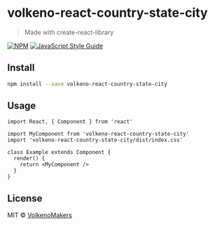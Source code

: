 # volkeno-react-country-state-city

> Made with create-react-library

[![NPM](https://img.shields.io/npm/v/volkeno-react-country-state-city.svg)](https://www.npmjs.com/package/volkeno-react-country-state-city) [![JavaScript Style Guide](https://img.shields.io/badge/code_style-standard-brightgreen.svg)](https://standardjs.com)

## Install

```bash
npm install --save volkeno-react-country-state-city
```

## Usage

```tsx
import React, { Component } from 'react'

import MyComponent from 'volkeno-react-country-state-city'
import 'volkeno-react-country-state-city/dist/index.css'

class Example extends Component {
  render() {
    return <MyComponent />
  }
}
```

## License

MIT © [VolkenoMakers](https://github.com/VolkenoMakers)
